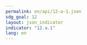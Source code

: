 ```yaml
---
permalink: en/api/12-a-1.json
sdg_goal: 12
layout: json_indicator
indicator: "12.a.1"
lang: en
---
```

